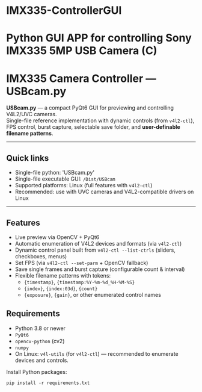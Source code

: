 # IMX335-ControllerGUI
Python GUI APP for controlling Sony IMX335 5MP USB Camera (C)
=======
# IMX335 Camera Controller — USBcam.py

**USBcam.py** — a compact PyQt6 GUI for previewing and controlling V4L2/UVC cameras.  
Single-file reference implementation with dynamic controls (from `v4l2-ctl`), FPS control, burst capture, selectable save folder, and **user-definable filename patterns**.

---

## Quick links
- Single-file python: 'USBcam.py'
- Single-file executable GUI: `/Dist/USBcam`
- Supported platforms: Linux (full features with `v4l2-ctl`)
- Recommended: use with UVC cameras and V4L2-compatible drivers on Linux

---

## Features
- Live preview via OpenCV + PyQt6
- Automatic enumeration of V4L2 devices and formats (via `v4l2-ctl`)
- Dynamic control panel built from `v4l2-ctl --list-ctrls` (sliders, checkboxes, menus)
- Set FPS (via `v4l2-ctl --set-parm` + OpenCV fallback)
- Save single frames and burst capture (configurable count & interval)
- Flexible filename patterns with tokens:
  - `{timestamp}`, `{timestamp:%Y-%m-%d_%H-%M-%S}`
  - `{index}`, `{index:03d}`, `{count}`
  - `{exposure}`, `{gain}`, or other enumerated control names

## Requirements

- Python 3.8 or newer
- `PyQt6`
- `opencv-python` (cv2)
- `numpy`
- On Linux: `v4l-utils` (for `v4l2-ctl`) — recommended to enumerate devices and controls.

Install Python packages:
```bash/Terminal
pip install -r requirements.txt
